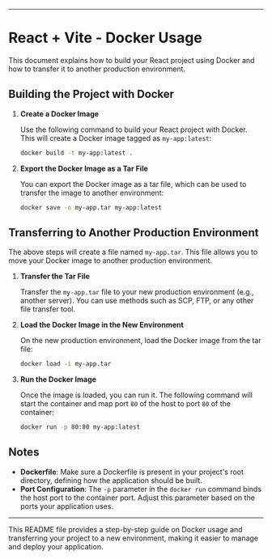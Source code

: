 

---

# React + Vite - Docker Usage

This document explains how to build your React project using Docker and how to transfer it to another production environment.

## Building the Project with Docker

1. **Create a Docker Image**

   Use the following command to build your React project with Docker. This will create a Docker image tagged as `my-app:latest`:

   ```bash
   docker build -t my-app:latest .
   ```

2. **Export the Docker Image as a Tar File**

   You can export the Docker image as a tar file, which can be used to transfer the image to another environment:

   ```bash
   docker save -o my-app.tar my-app:latest
   ```

## Transferring to Another Production Environment

The above steps will create a file named `my-app.tar`. This file allows you to move your Docker image to another production environment.

1. **Transfer the Tar File**

   Transfer the `my-app.tar` file to your new production environment (e.g., another server). You can use methods such as SCP, FTP, or any other file transfer tool.

2. **Load the Docker Image in the New Environment**

   On the new production environment, load the Docker image from the tar file:

   ```bash
   docker load -i my-app.tar
   ```

3. **Run the Docker Image**

   Once the image is loaded, you can run it. The following command will start the container and map port `80` of the host to port `80` of the container:

   ```bash
   docker run -p 80:80 my-app:latest
   ```

## Notes

- **Dockerfile**: Make sure a Dockerfile is present in your project's root directory, defining how the application should be built.
- **Port Configuration**: The `-p` parameter in the `docker run` command binds the host port to the container port. Adjust this parameter based on the ports your application uses.

---

This README file provides a step-by-step guide on Docker usage and transferring your project to a new environment, making it easier to manage and deploy your application.